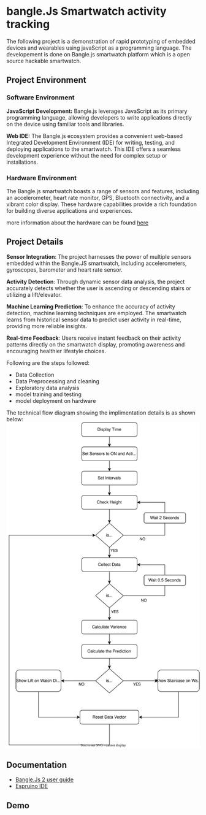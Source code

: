 
# bangle.Js Smartwatch activity tracking

The following project is a demonstration of rapid prototyping of embedded devices and wearables using javaScript as a programming language. The developement is done on Bangle.js smartwatch platform which is a open source hackable smartwatch. 

## Project Environment

### Software Environment

**JavaScript Development:** Bangle.js leverages JavaScript as its primary programming language, allowing developers to write applications directly on the device using familiar tools and libraries.

**Web IDE:** The Bangle.js ecosystem provides a convenient web-based Integrated Development Environment (IDE) for writing, testing, and deploying applications to the smartwatch. This IDE offers a seamless development experience without the need for complex setup or installations.

### Hardware Environment
The Bangle.js smartwatch boasts a range of sensors and features, including an accelerometer, heart rate monitor, GPS, Bluetooth connectivity, and a vibrant color display. These hardware capabilities provide a rich foundation for building diverse applications and experiences.

more information about the hardware can be found [here](https://www.espruino.com/Bangle.js2)
## Project Details

**Sensor Integration**: The project harnesses the power of multiple sensors embedded within the Bangle.JS smartwatch, including accelerometers, gyroscopes, barometer and heart rate sensor.

**Activity Detection**: Through dynamic sensor data analysis, the project accurately detects whether the user is ascending or descending stairs or utilizing a lift/elevator.

**Machine Learning Prediction**: To enhance the accuracy of activity detection, machine learning techniques are employed. The smartwatch learns from historical sensor data to predict user activity in real-time, providing more reliable insights.

**Real-time Feedback**: Users receive instant feedback on their activity patterns directly on the smartwatch display, promoting awareness and encouraging healthier lifestyle choices.

Following are the steps followed:

- Data Collection 
- Data Preprocessing and cleaning
- Exploratory data analysis
- model training and testing
- model deployment on hardware

The technical flow diagram showing the implimentation details is as shown below:
![Flow diagram](Ubiquitous_flow_diagram.svg)



## Documentation

- [Bangle.Js 2 user guide](https://www.espruino.com/Bangle.js2)
- [Espruino IDE](https://www.espruino.com/Bangle.js2)



## Demo



